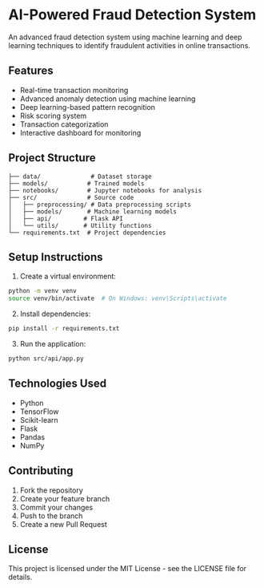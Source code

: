 # AI-Powered Fraud Detection System

An advanced fraud detection system using machine learning and deep learning techniques to identify fraudulent activities in online transactions.

## Features

- Real-time transaction monitoring
- Advanced anomaly detection using machine learning
- Deep learning-based pattern recognition
- Risk scoring system
- Transaction categorization
- Interactive dashboard for monitoring

## Project Structure

```
├── data/              # Dataset storage
├── models/           # Trained models
├── notebooks/        # Jupyter notebooks for analysis
├── src/              # Source code
│   ├── preprocessing/ # Data preprocessing scripts
│   ├── models/       # Machine learning models
│   ├── api/         # Flask API
│   └── utils/       # Utility functions
└── requirements.txt  # Project dependencies
```

## Setup Instructions

1. Create a virtual environment:
```bash
python -m venv venv
source venv/bin/activate  # On Windows: venv\Scripts\activate
```

2. Install dependencies:
```bash
pip install -r requirements.txt
```

3. Run the application:
```bash
python src/api/app.py
```

## Technologies Used

- Python
- TensorFlow
- Scikit-learn
- Flask
- Pandas
- NumPy

## Contributing

1. Fork the repository
2. Create your feature branch
3. Commit your changes
4. Push to the branch
5. Create a new Pull Request

## License

This project is licensed under the MIT License - see the LICENSE file for details.
